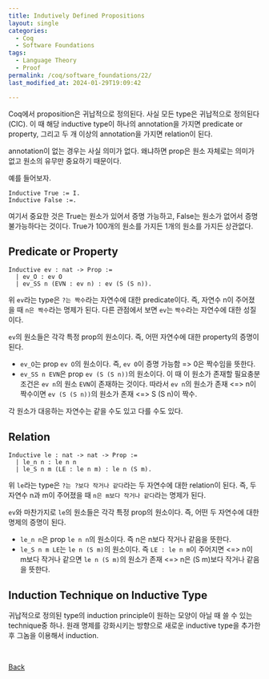 ```yaml
---
title: Indutively Defined Propositions
layout: single
categories:
  - Coq
  - Software Foundations
tags:
  - Language Theory
  - Proof
permalink: /coq/software_foundations/22/
last_modified_at: 2024-01-29T19:09:42

---
```


Coq에서 proposition은 귀납적으로 정의된다.
사실 모든 type은 귀납적으로 정의된다 (CIC).
이 때 해당 inductive type이 하나의 annotation을 가지면 predicate or property,
그리고 두 개 이상의 annotation을 가지면 relation이 된다.

annotation이 없는 경우는 사실 의미가 없다.
왜냐하면 prop은 원소 자체로는 의미가 없고 원소의 유무만 중요하기 때문이다.

예를 들어보자.

```coq
Inductive True := I.
Inductive False :=.
```

여기서 중요한 것은 True는 원소가 있어서 증명 가능하고, False는 원소가 없어서 증명 불가능하다는 것이다.
True가 100개의 원소를 가지든 1개의 원소를 가지든 상관없다.

## Predicate or Property

```coq
Inductive ev : nat -> Prop :=
  | ev_O : ev O
  | ev_SS n (EVN : ev n) : ev (S (S n)).
```

위 `ev`라는 type은 `?는 짝수`라는 자연수에 대한 predicate이다.
즉, 자연수 n이 주어졌을 때 `n은 짝수`라는 명제가 된다.
다른 관점에서 보면 `ev`는 `짝수`라는 자연수에 대한 성질이다.

`ev`의 원소들은 각각 특정 prop의 원소이다.
즉, 어떤 자연수에 대한 property의 증명이 된다.

* `ev_O`는 prop `ev O`의 원소이다. 즉, `ev O`이 증명 가능함 => 0은 짝수임을 뜻한다.
* `ev_SS n EVN`은 prop `ev (S (S n))`의 원소이다.
이 때 이 원소가 존재할 필요충분조건은 `ev n`의 원소 `EVN`이 존재하는 것이다.
따라서 `ev n`의 원소가 존재 <=> n이 짝수이면
`ev (S (S n))`의 원소가 존재 <=> S (S n)이 짝수.

각 원소가 대응하는 자연수는 같을 수도 있고 다를 수도 있다.

## Relation

```coq
Inductive le : nat -> nat -> Prop :=
  | le_n n : le n n
  | le_S n m (LE : le n m) : le n (S m).
```

위 `le`라는 type은 `?는 ?보다 작거나 같다`라는 두 자연수에 대한 relation이 된다.
즉, 두 자연수 n과 m이 주어졌을 때 `n은 m보다 작거나 같다`라는 명제가 된다.

`ev`와 마찬가지로 `le`의 원소들은 각각 특정 prop의 원소이다.
즉, 어떤 두 자연수에 대한 명제의 증명이 된다.

* `le_n n`은 prop `le n n`의 원소이다. 즉 n은 n보다 작거나 같음을 뜻한다.
* `le_S n m LE`는 `le n (S m)`의 원소이다.
즉 `LE : le n m`이 주어지면 <=> n이 m보다 작거나 같으면
`le n (S m)`의 원소가 존재 <=> n은 (S m)보다 작거나 같음을 뜻한다.

## Induction Technique on Inductive Type

귀납적으로 정의된 type의 induction principle이 원하는 모양이 아닐 때 쓸 수 있는 technique중 하나.
원래 명제를 강화시키는 방향으로 새로운 inductive type을 추가한 후 그놈을 이용해서 induction.

<br>

[Back](/coq/software_foundations/)